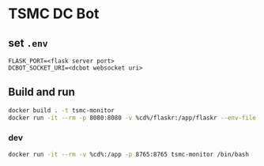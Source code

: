 # TSMC DC Bot

## set `.env`

```
FLASK_PORT=<flask server port>
DCBOT_SOCKET_URI=<dcbot websocket uri>
```

## Build and run

```bash
docker build . -t tsmc-monitor
docker run -it --rm -p 8080:8080 -v %cd%/flaskr:/app/flaskr --env-file .env --network="host" tsmc-monitor
```

### dev

```bash
docker run -it --rm -v %cd%:/app -p 8765:8765 tsmc-monitor /bin/bash
```